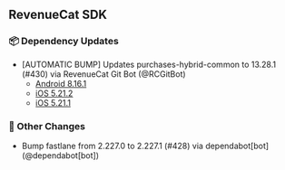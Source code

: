 ## RevenueCat SDK
### 📦 Dependency Updates
* [AUTOMATIC BUMP] Updates purchases-hybrid-common to 13.28.1 (#430) via RevenueCat Git Bot (@RCGitBot)
  * [Android 8.16.1](https://github.com/RevenueCat/purchases-android/releases/tag/8.16.1)
  * [iOS 5.21.2](https://github.com/RevenueCat/purchases-ios/releases/tag/5.21.2)
  * [iOS 5.21.1](https://github.com/RevenueCat/purchases-ios/releases/tag/5.21.1)

### 🔄 Other Changes
* Bump fastlane from 2.227.0 to 2.227.1 (#428) via dependabot[bot] (@dependabot[bot])
